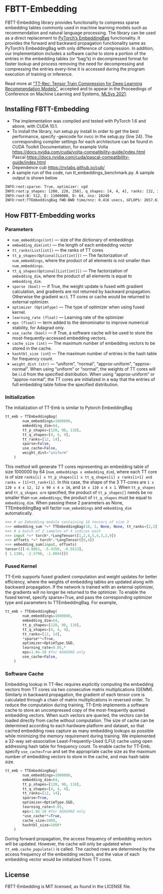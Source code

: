 # FBTT-Embedding
FBTT-Embedding library provides functionality to compress sparse embedding tables commonly used in machine learning models such as recommendation and natural language processing. The library can be used as a direct replacement to [PyTorch’s EmbeddingBag](https://pytorch.org/docs/stable/generated/torch.nn.EmbeddingBag.html) functionality. It provides the forward and backward propagation functionality same as PyTorch’s EmbeddingBag with only difference of compression.
In addition, our implementation includes a software cache to store a portion of the entries in the embedding tables (or “bag”s) in decompressed format for faster lookup and process removing the need for decompressing and compressing the entries every-time it is accessed during the program execution of training or inference.

Read more at ["TT-Rec: Tensor Train Compression for Deep Learning Recommendation Models"](https://arxiv.org/abs/2101.11714), accepted and to appear in the Proceedings of Conference on Machine Learning and Systems, [MLSys 2021](https://mlsys.org/).

## Installing FBTT-Embedding

* The implementation was compiled and tested with PyTorch 1.6 and above, with CUDA 10.1.
* To install the library, run setup.py install
    In order to get the best performance, specify -gencode for nvcc in the setup.py (line 24). The corresponding compiler settings for each architecture can be found in CUDA Toolkit Documentation, for example
    Volta https://docs.nvidia.com/cuda/volta-compatibility-guide/index.html
    Pascal https://docs.nvidia.com/cuda/pascal-compatibility-guide/index.html
* Dependence
    cub https://nvlabs.github.io/cub/
* A sample run of the code, run tt_embeddings_benchmark.py. A sample output is shown below

``` bash
INFO:root:sparse: True, optimizer: sgd
INFO:root:p_shapes: [200, 220, 250], q_shapes: [4, 4, 4], ranks: [32, 32]
INFO:root:B: 512, E: 11000000, D: 64, nnz: 10240
INFO:root:TTEmbeddingBag FWD-BWD time/nnz: 0.416 usecs, GFLOPS: 2657.631, BW: 18.456
```

## How FBTT-Embedding works

### Parameters

* `num_embeddings(int)` — size of the dictionary of embeddings
* `embedding_dim(int)` — the length of each embedding vector
* `tt_ranks(List[int])` — the ranks of TT cores
* `tt_p_shapes(Optional[List[int]])` — The factorization of `num_embeddings`, where the product of all elements is not smaller than `num_embeddings`.
* `tt_q_shapes(Optional[List[int]])` — The factorization of `embedding_dim`, where the product of all elements is equal to `embedding_dim`.
* `sparse (bool)` — if True, the weight update is fused with gradient calculation, and gradients are not returned by backward propagation. Otherwise the gradient w.r.t. TT cores or cache would be returned to external optimizer.
* `optimizer (OptimType)` — The type of optimizer when using fused kernel.
* `learning_rate (float)` — Learning rate of the optimizer
* `eps (float)` — term added to the denominator to improve numerical stability, for Adagrad only.
* `use_cache (bool)` — if True, a software cache will be used to store the most-frequently-accessed embedding vectors.
* `cache_size (int)` — The maximum number of embedding vectors to be stored in the cache.
* `hashtbl_size (int`) — The maximum number of entries in the hash table for frequency count.
* `weight_dist (str)` — “uniform”, “normal”, “approx-uniform”, “approx-normal”. When using “uniform” or “normal”, the weights of TT cores will be i.i.d from the specified distribution. When using “approx-uniform” or “approx-normal”, the TT cores are initialized in a way that the entries of full embedding table follow the specified distribution.

### Initialization
The initialization of TT-Emb is similar to Pytorch EmbeddingBag

``` python
tt_emb = TTEmbeddingBag(
        num_embeddings=1000000,
        embedding_dim=64,
        tt_p_shapes=[120, 90, 110],
        tt_q_shapes=[4, 4, 4],
        tt_ranks=[12, 14],
        sparse=False,
        use_cache=False,
        weight_dist="uniform"
    )
```

This method will generate TT cores representing an embedding table of size 1000000 by 64 (`num_embeddings x embedding_dim`), where each TT core is of size `ranks[i] x tt_p_shapes[i] x tt_q_shapes[i] x ranks[i+1] and ranks = [1]+tt_rank+[1]`. In this case, the shape of the 3 TT-cores are `1 x 120 x 4 x 12, 12 x 90 x 4 x 16`, and `14 x 110 x 4 x 1`.
When `tt_p_shapes` and `tt_q_shapes are` specified, the product of `tt_p_shapes[]` needs be no smaller than `num_embeddings`; the product of `tt_q_shapes` must be equal to `embedding_dim`. When passing these 2 parameters as None, TTEmbeddingBag will factor `num_embeddings` and `embedding_dim` automatically.

``` python
>>> # an Embedding module containing 10 tensors of size 3
>>> embedding_sum *=* TTEmbeddingBag(10, 3, None, None, tt_ranks=[2,2], sparse=False, use_cache=False)
>>> # a batch of 2 samples of 4 indices each
>>> input *=* torch*.*LongTensor([1,2,4,5,4,3,2,9])
>>> offsets *=* torch*.*LongTensor([0,4])
>>> embedding_sum(input, offsets)
tensor([[-0.8861, -5.4350, -0.0523],
[ 1.1306, -2.5798, -1.0044]])
```

### Fused Kernel
TT-Emb supports fused gradient computation and weight updates for better efficiency, where the weights of embedding tables are updated along with backward propagation. If the network is trained with an external optimizer, the gradients will no longer be returned to the optimizer. To enable the fused kernel, specify sparse=True, and pass the corresponding optimizer type and parameters to TTEmbeddingBag. For example,

``` python
tt_emb = TTEmbeddingBag(
        num_embeddings=1000000,
        embedding_dim=64,
        tt_p_shapes=[120, 90, 110],
        tt_q_shapes=[4, 4, 4],
        tt_ranks=[12, 14],
        *sparse**=True,
        optimizer=OptimType.SGD,
        learning_rate=0.05,*
        eps=1.0e-10 #for ADAGRAD only
        use_cache=False,
    )
```

### Software Cache
Embedding lookup in TT-Rec requires explicitly computing the embedding vectors from TT cores via two consecutive matrix multiplications (GEMM). Similarly in backward propagation, the gradient of each tensor core is calculated through a chain of matrix multiplications in reversed order.
To reduce the computation during training, TT-Emb implements a software cache to store an uncompressed copy of the most-frequently queried embedding vectors. When such vectors are queried, the vectors can be loaded directly from cache without computation. The size of cache can be determined according to each hardware platform and dataset, so that cached embedding rows capture as many embedding lookups as possible while minimizing the memory requirement during training.
We implemented a 32-way set-associative Least-Frequently-Used (LFU) cache using open addressing hash table for frequency count. To enable cache for TT-Emb, specify `use_cache=True` and set the appropriate cache size as the maximum number of embedding vectors to store in the cache, and max hash table size.

``` python
tt_emb = TTEmbeddingBag(
        num_embeddings=1000000,
        embedding_dim=64,
        tt_p_shapes=[120, 90, 110],
        tt_q_shapes=[4, 4, 4],
        tt_ranks=[12, 14],
        sparse=True,
        optimizer=OptimType.SGD,
        learning_rate=0.05,
        eps=1.0e-10 #for ADAGRAD only
        *use_cache**=True,
        cache_size=1000,
        hashtbl_size=1000*
    )
```

During forward propagation, the access frequency of embedding vectors will be updated. However, the cache will only be updated when `tt_emb.cache_populate()` is called. The cached rows are determined by the access frequency of the embedding vectors, and the value of each embedding vector would be initialized from TT cores.

## License
FBTT-Embedding is MIT licensed, as found in the LICENSE file.
